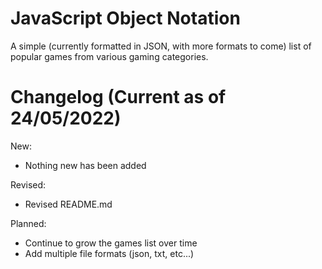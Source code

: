 # JavaScript Object Notation
A simple (currently formatted in JSON, with more formats to come) list of popular games from various gaming categories.

# Changelog (Current as of 24/05/2022)
New:
- Nothing new has been added

Revised:
- Revised README.md

Planned:
- Continue to grow the games list over time
- Add multiple file formats (json, txt, etc...)

